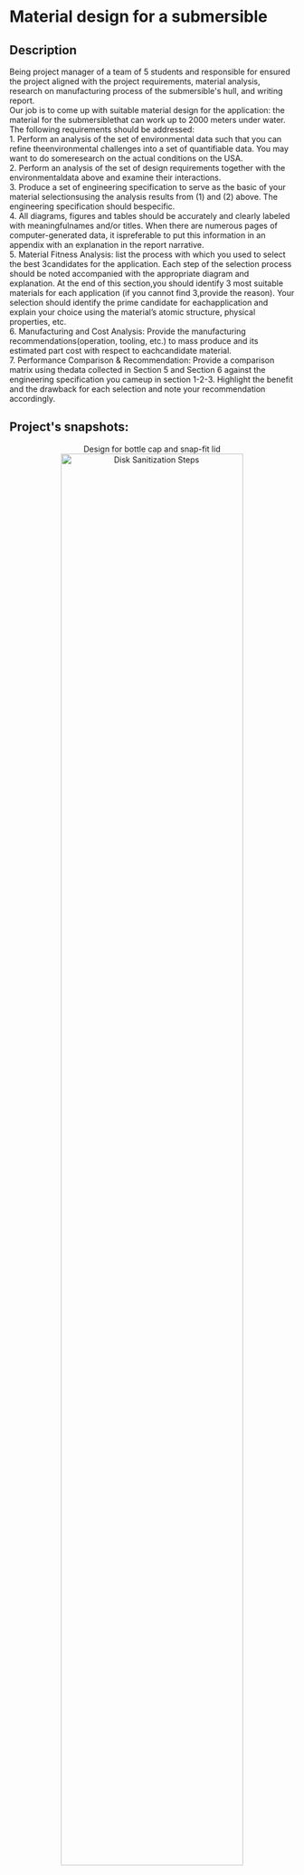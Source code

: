 <h1>Material design for a submersible</h1>



<h2>Description</h2>
Being project manager of a team of 5 students and responsible for ensured the project aligned with the project requirements, material analysis, research on manufacturing process of the submersible's hull, and writing report.
<br />
Our job is to come up with suitable material design for the application: the material for the submersiblethat can work up to 2000 meters under water. The following requirements should be addressed:
<br />
1. Perform an analysis of the set of environmental data such that you can refine theenvironmental challenges into a set of quantifiable data. You may want to do someresearch on the actual conditions on the USA.
<br />
2. Perform an analysis of the set of design requirements together with the environmentaldata above and examine their interactions.
<br />
3. Produce a set of engineering specification to serve as the basic of your material selectionsusing the analysis results from (1) and (2) above. The engineering specification should bespecific.
<br />
4. All diagrams, figures and tables should be accurately and clearly labeled with meaningfulnames and/or titles. When there are numerous pages of computer-generated data, it ispreferable to put this information in an appendix with an explanation in the report narrative.
<br />
5. Material Fitness Analysis: list the process with which you used to select the best 3candidates for the application. Each step of the selection process should be noted accompanied with the appropriate diagram and explanation. At the end of this section,you should identify 3 most suitable materials for each application (if you cannot find 3,provide the reason). Your selection should identify the prime candidate for eachapplication and explain your choice using the material’s atomic structure, physical properties, etc.
<br />
6. Manufacturing and Cost Analysis: Provide the manufacturing recommendations(operation, tooling, etc.) to mass produce and its estimated part cost with respect to eachcandidate material.
<br />
7. Performance Comparison & Recommendation: Provide a comparison matrix using thedata collected in Section 5 and Section 6 against the engineering specification you cameup in section 1-2-3. Highlight the benefit and the drawback for each selection and note your recommendation accordingly.
<br />

<h2>Project's snapshots:</h2>

<p align="center">
Design for bottle cap and snap-fit lid <br/>
<img src="https://i.imgur.com/VNldmvQ.png" height="80%" width="80%" alt="Disk Sanitization Steps"/>
<br />
<br />
Bottle cap is fully assembled  <br/>
<img src="https://i.imgur.com/QVid9sM.png" height="80%" width="80%" alt="Disk Sanitization Steps"/>
<br />
<br />
Section view of the full assembled bottle cap <br/>
<img src="https://i.imgur.com/qcN4KEm.png" height="80%" width="80%" alt="Disk Sanitization Steps"/>
<br />
<br />
Detail drawing of the bottle cap  <br/>
<img src="https://i.imgur.com/t3pvvUu.png" height="80%" width="80%" alt="Disk Sanitization Steps"/>
<br />
<br />
Detail drawing of the snap-fit lid  <br/>
<img src="https://i.imgur.com/45GOc52.png" height="80%" width="80%" alt="Disk Sanitization Steps"/>
<br />
<br />
Nonlinear FEA stress analysis in SolidWorks  <br/>
<img src="https://i.imgur.com/BWAkE0v.png" height="80%" width="80%" alt="Disk Sanitization Steps"/>
<br />
<br />
